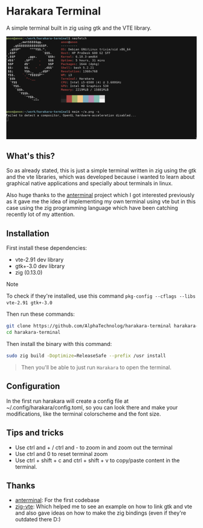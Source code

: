 # Harakara Terminal

A simple terminal built in zig using gtk and the VTE library.

![banner.png](./assets/banner.png)

## What's this?

So as already stated, this is just a simple terminal written in zig using
the gtk and the vte libraries, which was developed because i wanted to learn
about graphical native applications and specially about terminals in linux.

Also huge thanks to the [anterminal](https://github.com/antma-window-manager/anterminal)
project which I got interested previously as it gave me the idea of implementing
my own terminal using vte but in this case using the zig programming language
which have been catching recently lot of my attention.

## Installation

First install these dependencies:

- vte-2.91 dev library
- gtk+-3.0 dev library
- zig (0.13.0)

> [!NOTE]
> To check if they're installed, use this command `pkg-config --cflags --libs vte-2.91 gtk+-3.0`

Then run these commands:

```sh
git clone https://github.com/AlphaTechnolog/harakara-terminal harakara-terminal
cd harakara-terminal
```

Then install the binary with this command:

```sh
sudo zig build -Doptimize=ReleaseSafe --prefix /usr install
```

> Then you'll be able to just run `Harakara` to open the terminal.

## Configuration

In the first run harakara will create a config file at ~/.config/harakara/config.toml, so you
can look there and make your modifications, like the terminal colorscheme and the font size.

## Tips and tricks

- Use ctrl and + / ctrl and - to zoom in and zoom out the terminal
- Use ctrl and 0 to reset terminal zoom
- Use ctrl + shift + c and ctrl + shift + v to copy/paste content in the terminal.

## Thanks

- [anterminal](https://github.com/antma-window-manager/anterminal): For the first codebase
- [zig-vte](https://github.com/nfisher1226/zig-vte): Which helped me to see an example on how to link gtk and vte and also gave ideas on how to make the zig bindings (even if they're outdated there D:)
